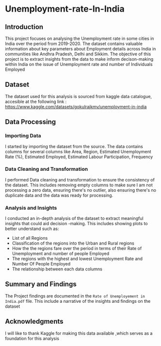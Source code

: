 # Unemployment-rate-In-India
## Introduction

This project focuses on analysing the Unemployment rate in some cities in India over the period from 2019-2020. The dataset contains valuable information about key parameters about Employment details across India in communities like Andhra Pradesh, Delhi and Sikkim. The objective of this project is to extract insights from the data to make inform decison-making  within India on the issue of Unemployment rate and number of Individuals Employed  
## Dataset

The dataset used for this analysis is sourced from kaggle data catalogue, accesible at the following link : https://www.kaggle.com/datasets/gokulrajkmv/unemployment-in-india

## Data Processing

### Importing Data

I started by importing the dataset from the source. The data contains columns for several columns like Area, Region, Estimated Unemployment Rate (%), Estimated Employed, Estimated Labour Participation, Frequency

### Data Cleaning and Transformation 
I performed Data cleaning and transformation to ensure the consistency of the dataset. This includes removing empty columns to make sure I am not processing a zero data, ensuring there's no outlier, also ensuring there's no duplicate data and the data was ready for processing.

 ### Analysis and Insights 
I conducted an in-depth analysis of the dataset to extract meaningful insights that could aid decision -making. This includes showing plots to better understand such as:

- List of all Regions 
- Classification of the regions into the Urban and Rural regions
- How the the regions fare over the period in terms of their Rate of Unemployment and number of people Employed 
- The regions with the highest and lowest Unemployment Rate and Number Of People Employed 
- The relationship between each data columns 
 

## Summary and Findings
 The Project findings are documented in the `Rate of Unemployement in India.pdf` file. This include a narrative of the insights and findings on the dataset 

 ## Acknowledgments

  I will like to thank Kaggle for making this data available ,which serves as a foundation for this analysis
